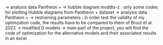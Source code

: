 -> analysis data Pantheon + -> hubble diagram moddis-z : only some codes for plotting Hubble diagrams from Pantheon + dataset
-> analysis data Pantheon + -> restraining parameters : in order test the validity of my optimzation code, the results have to be compared to them of Brout et al. 2022
-> modified G models -> main part of the project, you will find the code of optimization for the alternative models and their associated results in an excel
